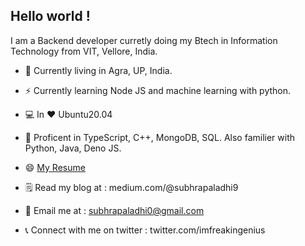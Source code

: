 ## Hello world !
I am a Backend developer curretly doing my Btech in Information Technology from VIT, Vellore, India.

- 🏢 Currently living in Agra, UP, India.

- ⚡ Currently learning Node JS and machine learning with python.

- 💻 In :heart: Ubuntu20.04

- :muscle: Proficent in TypeScript, C++, MongoDB, SQL. Also familier with Python, Java, Deno JS.

- :smile: [My Resume](https://drive.google.com/file/d/1G5v87ZfdFg7RO4PHZeMp6N_R_XGfzu7N/view?usp=sharing)

- 🗒 Read my blog at : medium.com/@subhrapaladhi9

- :email: Email me at : subhrapaladhi0@gmail.com

- :telephone_receiver: Connect with me on twitter : twitter.com/imfreakingenius
